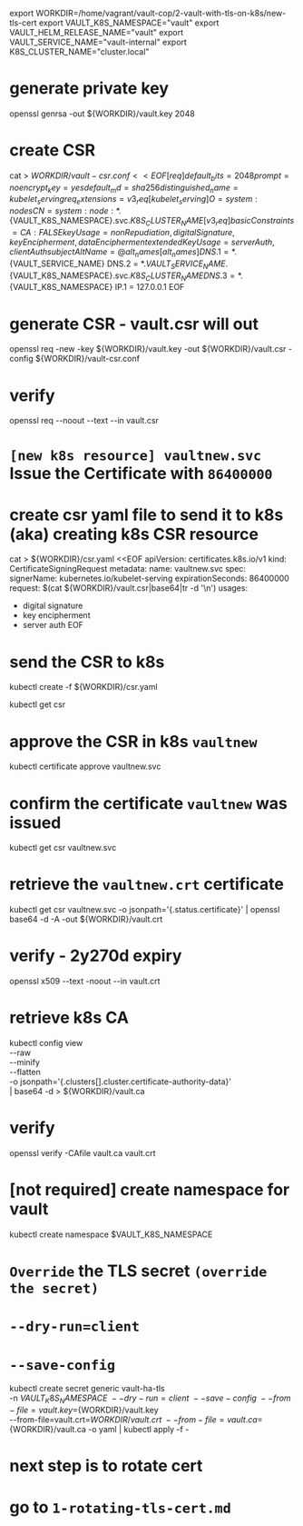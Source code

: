 export WORKDIR=/home/vagrant/vault-cop/2-vault-with-tls-on-k8s/new-tls-cert
export VAULT_K8S_NAMESPACE="vault"
export VAULT_HELM_RELEASE_NAME="vault"
export VAULT_SERVICE_NAME="vault-internal"
export K8S_CLUSTER_NAME="cluster.local"

# generate private key
openssl genrsa -out ${WORKDIR}/vault.key 2048

# create CSR
cat > ${WORKDIR}/vault-csr.conf <<EOF
[req]
default_bits = 2048
prompt = no
encrypt_key = yes
default_md = sha256
distinguished_name = kubelet_serving
req_extensions = v3_req
[ kubelet_serving ]
O = system:nodes
CN = system:node:*.${VAULT_K8S_NAMESPACE}.svc.${K8S_CLUSTER_NAME}
[ v3_req ]
basicConstraints = CA:FALSE
keyUsage = nonRepudiation, digitalSignature, keyEncipherment, dataEncipherment
extendedKeyUsage = serverAuth, clientAuth
subjectAltName = @alt_names
[alt_names]
DNS.1 = *.${VAULT_SERVICE_NAME}
DNS.2 = *.${VAULT_SERVICE_NAME}.${VAULT_K8S_NAMESPACE}.svc.${K8S_CLUSTER_NAME}
DNS.3 = *.${VAULT_K8S_NAMESPACE}
IP.1 = 127.0.0.1
EOF

# generate CSR - vault.csr will out
openssl req -new -key ${WORKDIR}/vault.key -out ${WORKDIR}/vault.csr -config ${WORKDIR}/vault-csr.conf

# verify
openssl req --noout --text --in vault.csr

# `[new k8s resource] vaultnew.svc` Issue the Certificate with `86400000`
# create csr yaml file to send it to k8s (aka) creating k8s CSR resource
cat > ${WORKDIR}/csr.yaml <<EOF
apiVersion: certificates.k8s.io/v1
kind: CertificateSigningRequest
metadata:
  name: vaultnew.svc
spec:
  signerName: kubernetes.io/kubelet-serving
  expirationSeconds: 86400000
  request: $(cat ${WORKDIR}/vault.csr|base64|tr -d '\n')
  usages:
  - digital signature
  - key encipherment
  - server auth
EOF


# send the CSR to k8s
kubectl create -f ${WORKDIR}/csr.yaml

kubectl get csr

# approve the CSR in k8s `vaultnew`
kubectl certificate approve vaultnew.svc

# confirm the certificate `vaultnew` was issued
kubectl get csr vaultnew.svc

# retrieve the `vaultnew.crt` certificate
kubectl get csr vaultnew.svc -o jsonpath='{.status.certificate}' | openssl base64 -d -A -out ${WORKDIR}/vault.crt

# verify - 2y270d expiry
openssl x509 --text -noout --in vault.crt

# retrieve k8s CA
kubectl config view \
--raw \
--minify \
--flatten \
-o jsonpath='{.clusters[].cluster.certificate-authority-data}' \
| base64 -d > ${WORKDIR}/vault.ca

# verify
openssl verify -CAfile vault.ca vault.crt

# [not required] create namespace for vault
kubectl create namespace $VAULT_K8S_NAMESPACE

# `Override` the TLS secret `(override the secret)`
# `--dry-run=client`
# `--save-config`
kubectl create secret generic vault-ha-tls \
   -n $VAULT_K8S_NAMESPACE \
   --dry-run=client \
   --save-config \
   --from-file=vault.key=${WORKDIR}/vault.key \
   --from-file=vault.crt=${WORKDIR}/vault.crt \
   --from-file=vault.ca=${WORKDIR}/vault.ca -o yaml | kubectl apply -f -

# next step is to rotate cert
# go to `1-rotating-tls-cert.md`